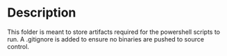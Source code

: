 # Description
This folder is meant to store artifacts required for the powershell scripts to run. A .gitignore is added to ensure no binaries are pushed to source control.
